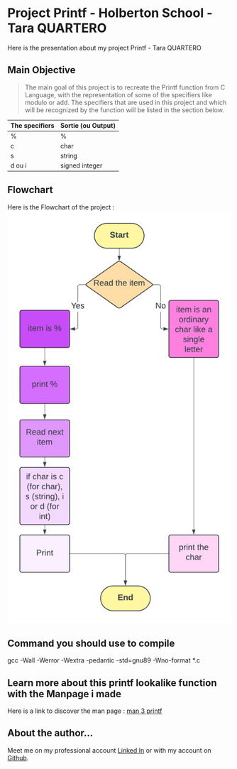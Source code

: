 # Project Printf - Holberton School - Tara QUARTERO

Here is the presentation about my project Printf - Tara QUARTERO


## Main Objective

> The main goal of this project is to recreate the Printf function from C Language, with the representation of some of the specifiers like modulo or add.
> The specifiers that are used in this project and which will be recognized by the function will be listed in the section below.

|The specifiers|Sortie (ou Output) |
|--|--|
| % | % |
| c | char |
| s | string |
| d ou i | signed integer |

## Flowchart

Here is the Flowchart of the project : ![Flowchart](https://raw.githubusercontent.com/taralexandra/holbertonschool-printf/main/printf_flowchart_v3.png)
## Command you should use to compile
gcc -Wall -Werror -Wextra -pedantic -std=gnu89 -Wno-format *.c

## Learn more about this printf lookalike function with the Manpage i made

Here is a link to discover the man page : [man 3 printf](https://github.com/taralexandra/holbertonschool-printf/man_3_printf)

## About the author...

Meet me on my professional account [Linked In](https://fr.linkedin.com/in/tara-alexandra-quartero-a34534177) or with my account on [Github](https://github.com/taralexandra).




